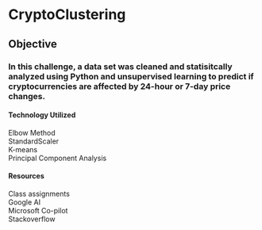 # CryptoClustering

## Objective

### In this challenge, a data set was cleaned and statisitcally analyzed using Python and unsupervised learning to predict if cryptocurrencies are affected by 24-hour or 7-day price changes. 

#### Technology Utilized
Elbow Method\
StandardScaler\
K-means\
Principal Component Analysis

#### Resources
Class assignments\
Google AI\
Microsoft Co-pilot\
Stackoverflow
